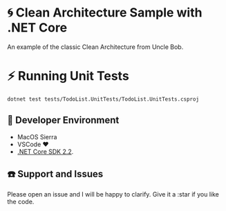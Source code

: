 # :cyclone: Clean Architecture Sample with .NET Core

An example of the classic Clean Architecture from Uncle Bob.

# :zap: Running Unit Tests

```
dotnet test tests/TodoList.UnitTests/TodoList.UnitTests.csproj
```

## :checkered_flag: Developer Environment

* MacOS Sierra
* VSCode :heart:
* [.NET Core SDK 2.2](https://www.microsoft.com/net/download/dotnet-core/2.2).

## :telephone: Support and Issues

Please open an issue and I will be happy to clarify. Give it a :star if you like the code.
